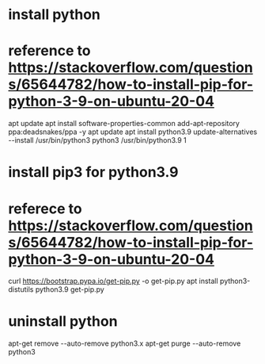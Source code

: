 # install python
# reference to https://stackoverflow.com/questions/65644782/how-to-install-pip-for-python-3-9-on-ubuntu-20-04
apt update
apt install software-properties-common
add-apt-repository ppa:deadsnakes/ppa -y
apt update
apt install python3.9
update-alternatives --install /usr/bin/python3 python3 /usr/bin/python3.9 1
# install pip3 for python3.9
# referece to https://stackoverflow.com/questions/65644782/how-to-install-pip-for-python-3-9-on-ubuntu-20-04
curl https://bootstrap.pypa.io/get-pip.py -o get-pip.py
apt install python3-distutils
python3.9 get-pip.py

# uninstall python
apt-get remove --auto-remove python3.x
apt-get purge --auto-remove python3

